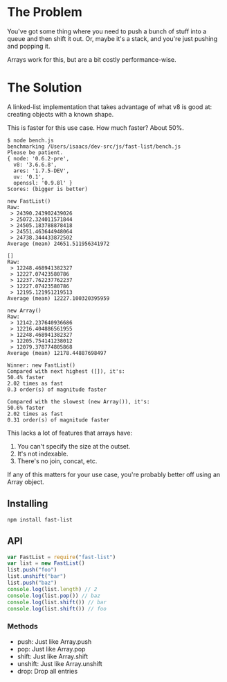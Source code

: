 # The Problem

You've got some thing where you need to push a bunch of stuff into a
queue and then shift it out.  Or, maybe it's a stack, and you're just
pushing and popping it.

Arrays work for this, but are a bit costly performance-wise.

# The Solution

A linked-list implementation that takes advantage of what v8 is good at:
creating objects with a known shape.

This is faster for this use case.  How much faster?  About 50%.

    $ node bench.js
    benchmarking /Users/isaacs/dev-src/js/fast-list/bench.js
    Please be patient.
    { node: '0.6.2-pre',
      v8: '3.6.6.8',
      ares: '1.7.5-DEV',
      uv: '0.1',
      openssl: '0.9.8l' }
    Scores: (bigger is better)

    new FastList()
    Raw:
     > 24390.243902439026
     > 25072.324011571844
     > 24505.183788878418
     > 24551.463644948064
     > 24738.344433872502
    Average (mean) 24651.511956341972

    []
    Raw:
     > 12248.468941382327
     > 12227.07423580786
     > 12237.762237762237
     > 12227.07423580786
     > 12195.121951219513
    Average (mean) 12227.100320395959

    new Array()
    Raw:
     > 12142.237640936686
     > 12216.404886561955
     > 12248.468941382327
     > 12205.754141238012
     > 12079.378774805868
    Average (mean) 12178.44887698497

    Winner: new FastList()
    Compared with next highest ([]), it's:
    50.4% faster
    2.02 times as fast
    0.3 order(s) of magnitude faster

    Compared with the slowest (new Array()), it's:
    50.6% faster
    2.02 times as fast
    0.31 order(s) of magnitude faster

This lacks a lot of features that arrays have:

1. You can't specify the size at the outset.
2. It's not indexable.
3. There's no join, concat, etc.

If any of this matters for your use case, you're probably better off
using an Array object.

## Installing

```
npm install fast-list
```

## API

```javascript
var FastList = require("fast-list")
var list = new FastList()
list.push("foo")
list.unshift("bar")
list.push("baz")
console.log(list.length) // 2
console.log(list.pop()) // baz
console.log(list.shift()) // bar
console.log(list.shift()) // foo
```

### Methods

* push: Just like Array.push
* pop: Just like Array.pop
* shift: Just like Array.shift
* unshift: Just like Array.unshift
* drop: Drop all entries
